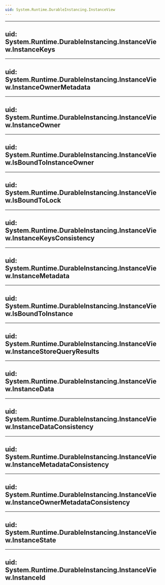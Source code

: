```yaml
---
uid: System.Runtime.DurableInstancing.InstanceView
---
```


---
uid: System.Runtime.DurableInstancing.InstanceView.InstanceKeys
---

---
uid: System.Runtime.DurableInstancing.InstanceView.InstanceOwnerMetadata
---

---
uid: System.Runtime.DurableInstancing.InstanceView.InstanceOwner
---

---
uid: System.Runtime.DurableInstancing.InstanceView.IsBoundToInstanceOwner
---

---
uid: System.Runtime.DurableInstancing.InstanceView.IsBoundToLock
---

---
uid: System.Runtime.DurableInstancing.InstanceView.InstanceKeysConsistency
---

---
uid: System.Runtime.DurableInstancing.InstanceView.InstanceMetadata
---

---
uid: System.Runtime.DurableInstancing.InstanceView.IsBoundToInstance
---

---
uid: System.Runtime.DurableInstancing.InstanceView.InstanceStoreQueryResults
---

---
uid: System.Runtime.DurableInstancing.InstanceView.InstanceData
---

---
uid: System.Runtime.DurableInstancing.InstanceView.InstanceDataConsistency
---

---
uid: System.Runtime.DurableInstancing.InstanceView.InstanceMetadataConsistency
---

---
uid: System.Runtime.DurableInstancing.InstanceView.InstanceOwnerMetadataConsistency
---

---
uid: System.Runtime.DurableInstancing.InstanceView.InstanceState
---

---
uid: System.Runtime.DurableInstancing.InstanceView.InstanceId
---
